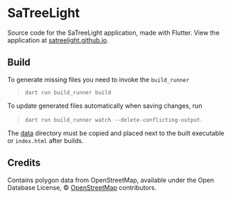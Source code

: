 # SaTreeLight

Source code for the SaTreeLight application, made with Flutter.
View the application at [satreelight.github.io](https://satreelight.github.io).

## Build

To generate missing files you need to invoke the `build_runner`

> `dart run build_runner build`

To update generated files automatically when saving changes, run

> `dart run build_runner watch --delete-conflicting-output`.

The [data](data) directory must be copied and placed next to the built executable
or `index.html` after builds.

## Credits

Contains polygon data from OpenStreetMap, available under the Open Database License, © [OpenStreetMap](https://www.openstreetmap.org/copyright) contributors.
